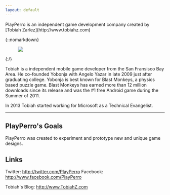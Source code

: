 ```yaml
---
layout: default
---
```


<div class="pretty-links">

<div class="lead lead-about">PlayPerro is an independent game development company created by [Tobiah Zarlez](http://www.tobiahz.com)
</div>

{::nomarkdown} 
<figure class="site-profile">
    <img src="{{ site.baseurl }}/assets/img/profile.png">
</figure>
{:/}

Tobiah is a independent mobile game developer from the San Fransisco Bay Area. He co-founded Yobonja with Angelo Yazar in late 2009 just after graduating college. Yobonja is best known for Blast Monkeys, a physics based puzzle game. Blast Monkeys has earned more than 12 million downloads since its release and was the #1 free Android game during the Summer of 2011.

In 2013 Tobiah started working for Microsoft as a Technical Evangelist.

---

## PlayPerro's Goals

PlayPerro was created to experiment and prototype new and unique game designs.

## Links

Twitter: <a title="PlayPerro Twitter" href="http://twitter.com/PlayPerro" target="_blank">http://twitter.com/PlayPerro</a>
Facebook: <a title="PlayPerro Facebook" href="http://www.facebook.com/PlayPerro" target="_blank">http://www.facebook.com/PlayPerro</a>

Tobiah's Blog: <a title="Tobiah Zarlez Blog" href="http://www.TobiahZ.com" target="_blank">http://www.TobiahZ.com</a>

</div>

